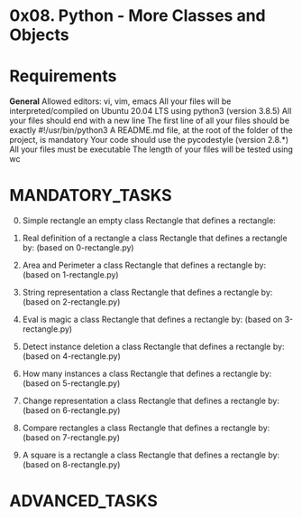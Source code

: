 # 0x08. Python - More Classes and Objects


# Requirements

**General**
Allowed editors: vi, vim, emacs
All your files will be interpreted/compiled on Ubuntu 20.04 LTS using python3 (version 3.8.5)
All your files should end with a new line
The first line of all your files should be exactly #!/usr/bin/python3
A README.md file, at the root of the folder of the project, is mandatory
Your code should use the pycodestyle (version 2.8.*)
All your files must be executable
The length of your files will be tested using wc

# MANDATORY_TASKS

0. Simple rectangle
	an empty class Rectangle that defines a rectangle:

1. Real definition of a rectangle
	a class Rectangle that defines a rectangle by: (based on 0-rectangle.py)

2. Area and Perimeter
	a class Rectangle that defines a rectangle by: (based on 1-rectangle.py)

3. String representation
	a class Rectangle that defines a rectangle by: (based on 2-rectangle.py)

4. Eval is magic
	a class Rectangle that defines a rectangle by: (based on 3-rectangle.py)

5. Detect instance deletion
	a class Rectangle that defines a rectangle by: (based on 4-rectangle.py)

6. How many instances
	a class Rectangle that defines a rectangle by: (based on 5-rectangle.py)

7. Change representation
	a class Rectangle that defines a rectangle by: (based on 6-rectangle.py)

8. Compare rectangles
	a class Rectangle that defines a rectangle by: (based on 7-rectangle.py)

9. A square is a rectangle
	 a class Rectangle that defines a rectangle by: (based on 8-rectangle.py)

# ADVANCED_TASKS
